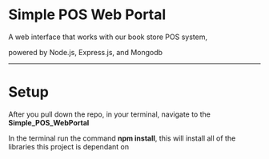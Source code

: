 <h1>Simple POS Web Portal</h1>
<p>A web interface that works with our book store POS system,</p>
<p>powered by Node.js, Express.js, and Mongodb</p>
<hr>
<h1>Setup</h1>
<p>After you pull down the repo, in your terminal, navigate to the <b>Simple_POS_WebPortal</b></p>
<p>In the terminal run the command <b>npm install</b>, this will install all of the libraries this project is dependant on</p>